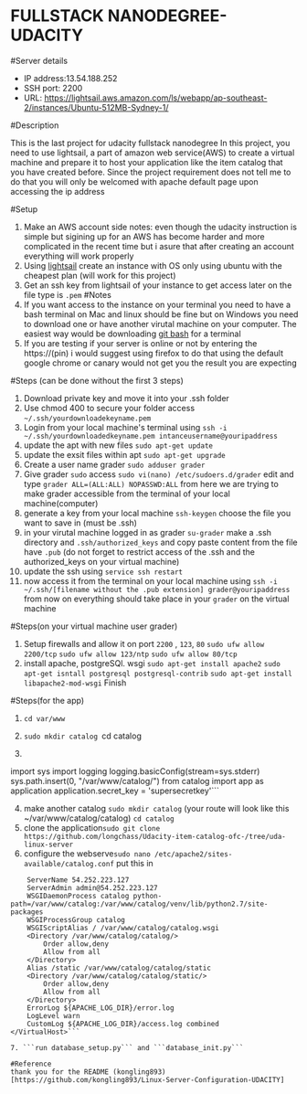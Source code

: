 # FULLSTACK NANODEGREE-UDACITY
#Server details
- IP address:13.54.188.252
- SSH port: 2200
- URL: https://lightsail.aws.amazon.com/ls/webapp/ap-southeast-2/instances/Ubuntu-512MB-Sydney-1/

#Description

This is the last project for udacity fullstack nanodegree
In this project, you need to use lightsail, a part of amazon web service(AWS) to create a virtual machine and prepare it to host your application
like the item catalog that you have created before. Since the project requirement does not tell me to do that you will only be welcomed with 
apache default page upon accessing the ip address

#Setup
1. Make an AWS account
side notes: even though the udacity instruction is simple but sigining up for an AWS has become harder and more complicated in the recent time
but i asure that after creating an account everything will work properly
2. Using [lightsail](lghtsail.aws.amazon.com) create an instance with OS only using ubuntu with the cheapest plan (will work for this project)
3. Get an ssh key from lightsail of your instance to get access later on the file type is ```.pem```
#Notes
1. If you want access to the instance on your terminal you need to have a bash terminal
on Mac and linux should be fine but on Windows you need to download one or have another virutal machine on your computer. The easiest way would be downloading [git bash](lightsail.aws.amazon.com) for a terminal
2. If you are testing if your server is online or not by entering the https://(pin)
i would suggest using firefox to do that using the default google chrome or canary would not get you the result you are expecting

#Steps (can be done without the first 3 steps)
1. Download private key and move it into your .ssh folder
2. Use chmod 400 to secure your folder access ```~/.ssh/yourdownloadekeyname.pem```
3. Login from your local machine's terminal using ```ssh -i ~/.ssh/yourdownloadedkeyname.pem intanceusername@youripaddress```
4. update the apt with new files ```sudo apt-get update```
5. update the exsit files within apt ```sudo apt-get upgrade```
6. Create a user name grader ```sudo adduser grader```
7. Give grader ```sudo``` access ```sudo vi(nano) /etc/sudoers.d/grader``` edit and type ```grader ALL=(ALL:ALL) NOPASSWD:ALL```
from here we are trying to make grader accessible from the terminal of your local machine(computer)
8. generate a key from your local machine ```ssh-keygen``` choose the file you want to save in (must be .ssh)
9. in your virutal machine logged in as grader ```su-grader``` make a .ssh directory and ```.ssh/authorized_keys``` and copy paste content from the file have ```.pub```
(do not forget to restrict access of the .ssh and the authorized_keys on your virtual machine)
10. update the ssh using ```service ssh restart```
11. now access it from the terminal on your local machine using ```ssh -i ~/.ssh/[filename without the .pub extension] grader@youripaddress```
from now on everything should take place in your ```grader``` on the virtual machine

#Steps(on your virtual machine user grader)
1. Setup firewalls and allow it on port ```2200``` , ```123```, ```80```
```sudo ufw allow 2200/tcp```
```sudo ufw allow 123/ntp```
```sudo ufw allow 80/tcp```
2. install apache, postgreSQl. wsgi
```sudo apt-get install apache2```
```sudo apt-get isntall postgresql postgresql-contrib```
```sudo apt-get install libapache2-mod-wsgi```
Finish

#Steps(for the app)

1. ```cd var/www```
2. ```sudo mkdir catalog ```cd catalog

3. ```create a catalog.wsgi file and paste this
import sys
import logging
logging.basicConfig(stream=sys.stderr)
sys.path.insert(0, "/var/www/catalog/")
from catalog import app as application
application.secret_key = 'supersecretkey'```

4. make another catalog ```sudo mkdir catalog``` (your route will look like this ~/var/www/catalog/catalog) ```cd catalog```
5. clone the application```sudo git clone https://github.com/longchass/Udacity-item-catalog-ofc-/tree/uda-linux-server```
6. configure the webserve```sudo nano /etc/apache2/sites-available/catalog.conf```
put this in
```<VirtualHost *:80>
    ServerName 54.252.223.127
    ServerAdmin admin@54.252.223.127
    WSGIDaemonProcess catalog python-path=/var/www/catalog:/var/www/catalog/venv/lib/python2.7/site-packages
    WSGIProcessGroup catalog
    WSGIScriptAlias / /var/www/catalog/catalog.wsgi
    <Directory /var/www/catalog/catalog/>
        Order allow,deny
        Allow from all
    </Directory>
    Alias /static /var/www/catalog/catalog/static
    <Directory /var/www/catalog/catalog/static/>
        Order allow,deny
        Allow from all
    </Directory>
    ErrorLog ${APACHE_LOG_DIR}/error.log
    LogLevel warn
    CustomLog ${APACHE_LOG_DIR}/access.log combined
</VirtualHost>```

7. ```run database_setup.py``` and ```database_init.py```

#Reference
thank you for the README (kongling893)[https://github.com/kongling893/Linux-Server-Configuration-UDACITY]

